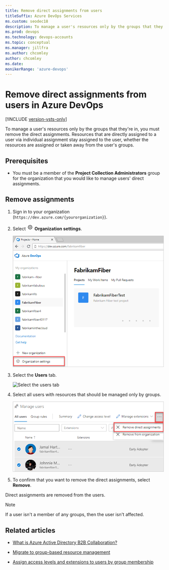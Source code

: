 ```yaml
---
title: Remove direct assignments from users
titleSuffix: Azure DevOps Services
ms.custom: seodec18
description: To manage a user's resources only by the groups that they're in, you must remove the direct assignments in your organization.
ms.prod: devops
ms.technology: devops-accounts
ms.topic: conceptual
ms.manager: jillfra
ms.author: chcomley
author: chcomley
ms.date: 
monikerRange: 'azure-devops'
---
```


# Remove direct assignments from users in Azure DevOps

[!INCLUDE [version-vsts-only](../../_shared/version-vsts-only.md)]

To manage a user's resources only by the groups that they're in, you must remove the direct assignments. Resources that are directly assigned to a user via individual assignment stay assigned to the user, whether the resources are assigned or taken away from the user's groups.

## Prerequisites

* You must be a member of the **Project Collection Administrators** group for the organization that you would like to manage users' direct assignments.

## Remove assignments

1. Sign in to your organization (```https://dev.azure.com/{yourorganization}```).

2. Select ![gear icon](../../_img/icons/gear-icon.png) **Organization settings**.

   ![Open Organization settings](../../_shared/_img/settings/open-admin-settings-vert.png)

3. Select the **Users** tab.

   ![Select the users tab
](_img/remove-direct-assignments/users-tab-vert.png)

4. Select all users with resources that should be managed only by groups.

   ![Select group rules for migration](_img/remove-direct-assignments/choose-remove-direct-assignments-vert.png)

5. To confirm that you want to remove the direct assignments, select **Remove**.

Direct assignments are removed from the users.

> [!Note]
> If a user isn't a member of any groups, then the user isn't affected.

## Related articles

* [What is Azure Active Directory B2B Collaboration?](/azure/active-directory/active-directory-b2b-what-is-azure-ad-b2b)

* [Migrate to group-based resource management](migrate-to-group-based-resource-management-in-vsts.md)

* [Assign access levels and extensions to users by group membership](assign-access-levels-and-extensions-by-group-membership.md)
